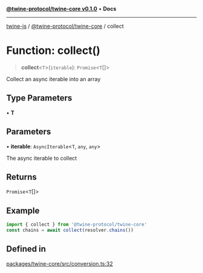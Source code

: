 [**@twine-protocol/twine-core v0.1.0**](../index.md) • **Docs**

***

[twine-js](../../../index.md) / [@twine-protocol/twine-core](../index.md) / collect

# Function: collect()

> **collect**\<`T`\>(`iterable`): `Promise`\<`T`[]\>

Collect an async iterable into an array

## Type Parameters

• **T**

## Parameters

• **iterable**: `AsyncIterable`\<`T`, `any`, `any`\>

The async iterable to collect

## Returns

`Promise`\<`T`[]\>

## Example

```js
import { collect } from '@twine-protocol/twine-core'
const chains = await collect(resolver.chains())
```

## Defined in

[packages/twine-core/src/conversion.ts:32](https://github.com/twine-protocol/twine-js/blob/fb5041c7a2da4a796f653066248604ca1c5dccc6/packages/twine-core/src/conversion.ts#L32)

